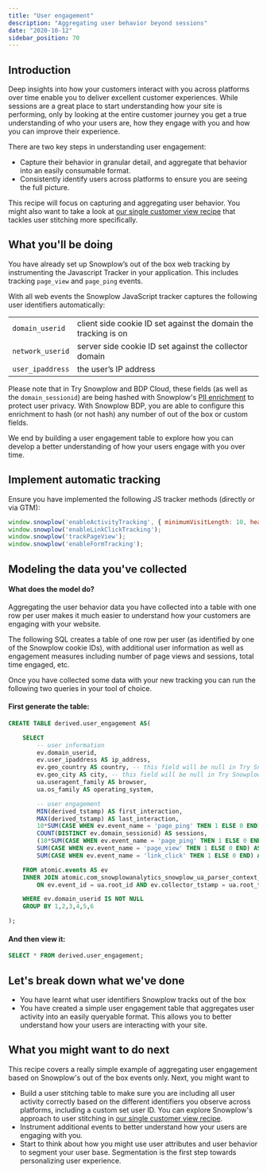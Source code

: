 ```yaml
---
title: "User engagement"
description: "Aggregating user behavior beyond sessions"
date: "2020-10-12"
sidebar_position: 70
---
```


## Introduction

Deep insights into how your customers interact with you across platforms over time enable you to deliver excellent customer experiences. While sessions are a great place to start understanding how your site is performing, only by looking at the entire customer journey you get a true understanding of who your users are, how they engage with you and how you can improve their experience.

There are two key steps in understanding user engagement:

- Capture their behavior in granular detail, and aggregate that behavior into an easily consumable format.
- Consistently identify users across platforms to ensure you are seeing the full picture.

This recipe will focus on capturing and aggregating user behavior. You might also want to take a look at [our single customer view recipe](/docs/recipes/recipe-single-customer-view/index.md) that tackles user stitching more specifically.

## What you'll be doing

You have already set up Snowplow’s out of the box web tracking by instrumenting the Javascript Tracker in your application. This includes tracking `page_view` and `page_ping` events.

With all web events the Snowplow JavaScript tracker captures the following user identifiers automatically:

<table><tbody><tr><td><code>domain_userid</code></td><td>client side cookie ID set against the domain the tracking is on</td></tr><tr><td><code>network_userid</code></td><td>server side cookie ID set against the collector domain</td></tr><tr><td><code>user_ipaddress</code></td><td>the user’s IP address</td></tr></tbody></table>

Please note that in Try Snowplow and BDP Cloud, these fields (as well as the `domain_sessionid`) are being hashed with Snowplow's [PII enrichment](/docs/enriching-your-data/available-enrichments/pii-pseudonymization-enrichment/index.md) to protect user privacy. With Snowplow BDP, you are able to configure this enrichment to hash (or not hash) any number of out of the box or custom fields.

We end by building a user engagement table to explore how you can develop a better understanding of how your users engage with you over time.

## Implement automatic tracking

Ensure you have implemented the following JS tracker methods (directly or via GTM):

```javascript
window.snowplow('enableActivityTracking', { minimumVisitLength: 10, heartbeatDelay: 10 });
window.snowplow('enableLinkClickTracking');
window.snowplow('trackPageView');
window.snowplow('enableFormTracking');
```

## Modeling the data you've collected

#### What does the model do?

Aggregating the user behavior data you have collected into a table with one row per user makes it much easier to understand how your customers are engaging with your website.

The following SQL creates a table of one row per user (as identified by one of the Snowplow cookie IDs), with additional user information as well as engagement measures including number of page views and sessions, total time engaged, etc.

Once you have collected some data with your new tracking you can run the following two queries in your tool of choice.

#### First generate the table:

```sql
CREATE TABLE derived.user_engagement AS(

    SELECT
        -- user information
        ev.domain_userid,
        ev.user_ipaddress AS ip_address,
        ev.geo_country AS country, -- this field will be null in Try Snowplow and BDP Cloud, as we cannot enable MaxMind geo data due to CCPA regulation
        ev.geo_city AS city, -- this field will be null in Try Snowplow and BDP Cloud, as we cannot enable MaxMind geo data due to CCPA regulation
        ua.useragent_family AS browser,
        ua.os_family AS operating_system,

        -- user engagement
        MIN(derived_tstamp) AS first_interaction,
        MAX(derived_tstamp) AS last_interaction,
        10*SUM(CASE WHEN ev.event_name = 'page_ping' THEN 1 ELSE 0 END) AS total_time_engaged_in_s,
        COUNT(DISTINCT ev.domain_sessionid) AS sessions,
        (10*SUM(CASE WHEN ev.event_name = 'page_ping' THEN 1 ELSE 0 END))/(COUNT(DISTINCT ev.domain_sessionid)) AS avg_time_engaged_in_s_per_session,
        SUM(CASE WHEN ev.event_name = 'page_view' THEN 1 ELSE 0 END) AS page_views,
        SUM(CASE WHEN ev.event_name = 'link_click' THEN 1 ELSE 0 END) AS link_clicks

    FROM atomic.events AS ev
    INNER JOIN atomic.com_snowplowanalytics_snowplow_ua_parser_context_1 AS ua
        ON ev.event_id = ua.root_id AND ev.collector_tstamp = ua.root_tstamp

    WHERE ev.domain_userid IS NOT NULL
    GROUP BY 1,2,3,4,5,6

);
```

#### And then view it:

```sql
SELECT * FROM derived.user_engagement;
```

## Let's break down what we've done

- You have learnt what user identifiers Snowplow tracks out of the box
- You have created a simple user engagement table that aggregates user activity into an easily queryable format. This allows you to better understand how your users are interacting with your site.

## What you might want to do next

This recipe covers a really simple example of aggregating user engagement based on Snowplow's out of the box events only. Next, you might want to

- Build a user stitching table to make sure you are including all user activity correctly based on the different identifiers you observe across platforms, including a custom set user ID. You can explore Snowplow's approach to user stitching in [our single customer view recipe](/docs/recipes/recipe-single-customer-view/index.md).
- Instrument additional events to better understand how your users are engaging with you.
- Start to think about how you might use user attributes and user behavior to segment your user base. Segmentation is the first step towards personalizing user experience.
